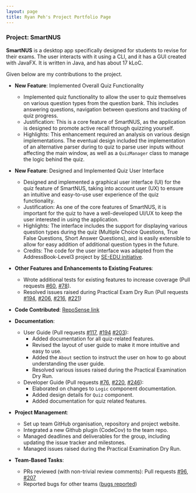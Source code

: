 ```yaml
---
layout: page
title: Ryan Peh's Project Portfolio Page
---
```


### Project: SmartNUS

**SmartNUS** is a desktop app specifically designed for students to revise for their exams. The user interacts with it using a CLI, and it has a GUI created with JavaFX. It is written in Java, and has about 17 kLoC.

Given below are my contributions to the project.

- **New Feature**: Implemented Overall Quiz Functionality

  - Implemented quiz functionality to allow the user to quiz themselves on various question types from the question bank. This includes answering questions, navigation between questions and tracking of quiz progress.
  - Justification: This is a core feature of SmartNUS, as the application is designed to promote active recall through quizzing yourself.
  - Highlights: This enhancement required an analysis on various design implementations. The eventual design included the implementation of an alternative parser during to quiz to parse user inputs without affecting the main window, as well as a `QuizManager` class to manage the logic behind the quiz.

- **New Feature**: Designed and Implemented Quiz User Interface

  - Designed and implemented a graphical user interface (UI) for the quiz feature of SmartNUS, taking into account user (UX) to ensure an intuitive and easy-to-use user experience of the quiz functionality.
  - Justification: As one of the core features of SmartNUS, it is important for the quiz to have a well-developed UI/UX to keep the user interested in using the application.
  - Highlights: The interface includes the support for displaying various question types during the quiz (Multiple Choice Questions, True False Questions, Short Answer Questions), and is easily extensible to allow for easy addition of additional question types in the future.
  - Credits: The code for the user interface was adapted from the AddressBook-Level3 project by [SE-EDU initiative](https://se-education.org).

- **Other Features and Enhancements to Existing Features**:

  - Wrote additional tests for existing features to increase coverage (Pull requests [\#60](https://github.com/AY2122S1-CS2103T-F12-1/tp/pull/60/files), [\#78](https://github.com/AY2122S1-CS2103T-F12-1/tp/pull/78)).
  - Resolved issues raised during Practical Exam Dry Run (Pull requests [\#194](https://github.com/AY2122S1-CS2103T-F12-1/tp/pull/194), [\#206](https://github.com/AY2122S1-CS2103T-F12-1/tp/pull/206), [\#216](https://github.com/AY2122S1-CS2103T-F12-1/tp/pull/216), [\#221](https://github.com/AY2122S1-CS2103T-F12-1/tp/pull/221))

- **Code Contributed**: [RepoSense link](https://nus-cs2103-ay2122s1.github.io/tp-dashboard/#breakdown=true&search=ryanpeh)

- **Documentation**:

  - User Guide (Pull requests [\#117](https://github.com/AY2122S1-CS2103T-F12-1/tp/pull/117), [\#194](https://github.com/AY2122S1-CS2103T-F12-1/tp/pull/194) [\#203](https://github.com/AY2122S1-CS2103T-F12-1/tp/pull/203)):
    - Added documentation for all quiz-related features.
    - Revised the layout of user guide to make it more intuitive and easy to use.
    - Added the `About` section to instruct the user on how to go about understanding the user guide.
    - Resolved various issues raised during the Practical Examination Dry Run.
  - Developer Guide (Pull requests [\#76](https://github.com/AY2122S1-CS2103T-F12-1/tp/pull/76), [\#220](https://github.com/AY2122S1-CS2103T-F12-1/tp/pull/220), [\#246](https://github.com/AY2122S1-CS2103T-F12-1/tp/pull/246)):
    - Elaborated on changes to `Logic` component documentation.
    - Added design details for `Quiz` component.
    - Added documentation for quiz related features.

- **Project Management**:

  - Set up team GitHub organisation, repository and project website.
  - Integrated a new Github plugin (CodeCov) to the team repo.
  - Managed deadlines and deliverables for the group, including updating the issue tracker and milestones.
  - Managed issues raised during the Practical Examination Dry Run.

- **Team-Based Tasks**:
  - PRs reviewed (with non-trivial review comments): Pull requests [\#96](https://github.com/AY2122S1-CS2103T-F12-1/tp/pull/96), [\#207](https://github.com/AY2122S1-CS2103T-F12-1/tp/pull/207)
  - Reported bugs for other teams ([bugs reported](https://github.com/ryanpeh/ped/issues))
